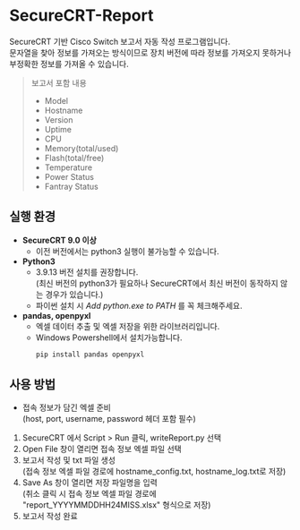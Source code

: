 # SecureCRT-Report
SecureCRT 기반 Cisco Switch 보고서 자동 작성 프로그램입니다.  
문자열을 찾아 정보를 가져오는 방식이므로 장치 버전에 따라 정보를 가져오지 못하거나 부정확한 정보를 가져올 수 있습니다.
> 보고서 포함 내용
> * Model
> * Hostname
> * Version
> * Uptime
> * CPU
> * Memory(total/used)
> * Flash(total/free)
> * Temperature
> * Power Status
> * Fantray Status  

실행 환경
---------
* **SecureCRT 9.0 이상**  
  * 이전 버전에서는 python3 실행이 불가능할 수 있습니다.
* **Python3**
  * 3.9.13 버전 설치를 권장합니다.  
  (최신 버전의 python3가 필요하나 SecureCRT에서 최신 버전이 동작하지 않는 경우가 있습니다.)  
  * 파이썬 설치 시 *Add python.exe to PATH* 를 꼭 체크해주세요.
* **pandas, openpyxl**
  * 엑셀 데이터 추출 및 엑셀 저장을 위한 라이브러리입니다.
  * Windows Powershell에서 설치가능합니다.  
    ``` sh
    pip install pandas openpyxl
    ```
    
사용 방법
---------
* 접속 정보가 담긴 엑셀 준비  
  (host, port, username, password 헤더 포함 필수)  
1. SecureCRT 에서 Script > Run 클릭, writeReport.py 선택
2. Open File 창이 열리면 접속 정보 엑셀 파일 선택
3. 보고서 작성 및 txt 파일 생성  
   (접속 정보 엑셀 파일 경로에 hostname_config.txt, hostname_log.txt로 저장)
4. Save As 창이 열리면 저장 파일명을 입력  
   (취소 클릭 시 접속 정보 엑셀 파일 경로에 "report_YYYYMMDDHH24MISS.xlsx" 형식으로 저장)
5. 보고서 작성 완료
